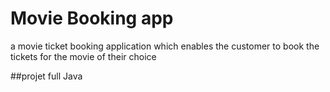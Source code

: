 # Movie Booking app
 a movie ticket booking application which enables the customer to book the tickets for the movie of their choice
 
 ##projet full Java
